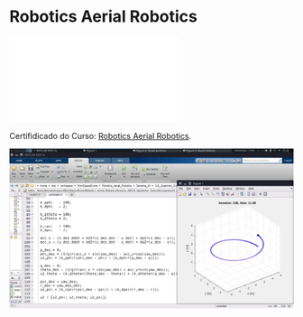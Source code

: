 # Robotics Aerial Robotics

<object data="Coursera-certificate.pdf" type="application/pdf" width="700px" height="700px">
    <embed src="Coursera-certificate.pdf">
        <p>Certifidicado do Curso: <a href="Coursera-certificate.pdf">Robotics Aerial Robotics</a>.</p>
    </embed>
</object>


![imagens](https://github.com/Oseiasdfarias/Robotics_Aerial_Robotics/blob/main/Senama_04/3-D_Quadrotor_Control/banner.png?raw=true)
